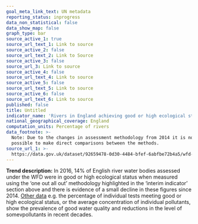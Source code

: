 ```yaml
---
goal_meta_link_text: UN metadata
reporting_status: inprogress
data_non_statistical: false
data_show_map: false
graph_type: bar
source_active_1: true
source_url_text_1: Link to source
source_active_2: false
source_url_text_2: Link to Source
source_active_3: false
source_url_3: Link to source
source_active_4: false
source_url_text_4: Link to source
source_active_5: false
source_url_text_5: Link to source
source_active_6: false
source_url_text_6: Link to source
published: false
title: Untitled
indicator_name: 'Rivers in England achieving good or high ecological status, 2009 to 2016'
national_geographical_coverage: England
computation_units: Percentage of rivers
data_footnote: >-
  Note: Due to the changes in assessment methodology from 2014 it is not
  possible to make direct comparisons between the methods.
source_url_1: >-
  https://data.gov.uk/dataset/92659478-0d30-4484-bfef-6abfbe72b4a5/wfd-cycle-2-site-classifications-2016
---
```

**Trend description:** In 2016, 14% of English river water bodies assessed under the WFD
were in good or high ecological status when measured using the ‘one out all out’
methodology highlighted in the ‘interim indicator’ section above and there is evidence of a
small decline in these figures since 2014. [Other data](https://www.gov.uk/government/publications/state-of-the-environment) e.g. the percentage of individual tests meeting good or high ecological status, or the average concentration of individual pollutants, show the prevalence of good water quality and reductions in the level of somevpollutants in recent decades.
